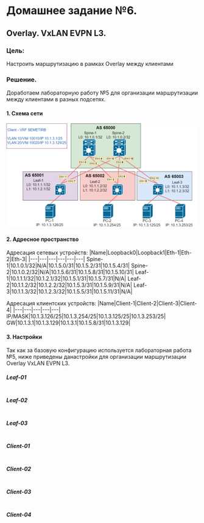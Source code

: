 # Домашнее задание №6.
## Overlay. VxLAN EVPN L3. 
### Цель:
Настроить маршрутизацию в рамках Overlay между клиентами

### Решение.
Доработаем лабораторную работу №5 для организации маршрутизации между клиентами в разных подсетях. 

#### 1. Схема сети
![dz-6_topo_VxLAN_EVPNL3.png](dz-6_topo_VxLAN_EVPNL3.png)

#### 2. Адресное пространство

Адресация сетевых устройств:
|Name|Loopback0|Loopback1|Eth-1|Eth-2|Eth-3|
|---|---|---|---|---|---|
Spine-1|10.1.0.1/32|N/A|10.1.5.0/31|10.1.5.2/31|10.1.5.4/31|
Spine-2|10.1.0.2/32|N/A|10.1.5.6/31|10.1.5.8/31|10.1.5.10/31|
Leaf-1|10.1.1.1/32|10.1.2.1/32|10.1.5.1/31|10.1.5.7/31|N/A|
Leaf-2|10.1.1.2/32|10.1.2.2/32|10.1.5.3/31|10.1.5.9/31|N/A|
Leaf-3|10.1.1.3/32|10.1.2.3/32|10.1.5.5/31|10.1.5.11/31|N/A|

Адресация клиентских устройств:
|Name|Client-1|Client-2|Client-3|Client-4|
|---|---|---|---|---|
IP/MASK|10.1.3.126/25|10.1.3.254/25|10.1.3.125/25|10.1.3.253/25|
GW|10.1.3.1|10.1.3.129|10.1.3.1|10.1.5.8/31|10.1.3.129|

#### 3. Настройки

Так как за базовую конфигурацию используется лабораторная работа №5, ниже приведены данастройки для организации маршрутизации Overlay VxLAN EVPN L3.

##### Leaf-01
```
```

##### Leaf-02 
```
```

##### Leaf-03
```
```

##### Client-01
```
```

##### Client-02
```
```

##### Client-03
```
```

##### Client-04
```
```